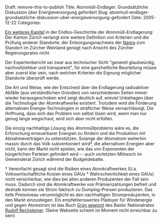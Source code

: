 Draft: remove-this-to-publish
Title: Atommüll-Endlager: Grundsätzliche Diskussion über Energieversorgung gefordert
Slug: atommull-endlager-grundsatzliche-diskussion-uber-energieversorgung-gefordert
Date: 2005-12-22
Categories:

[Ein weiteres Kapitel](http://www.tagesanzeiger.ch/dyn/news/zuerich/574881.html) in der Endlos-Geschichte der Atommüll-Endlagerung: Der Kanton Zürich verlangt eine weitere Definition von Kriterien und die Prüfung anderer Standorte; der Entsorgungsnachweis der [Nagra](http://www.nagra.ch/) zum Standort im Zürcher Weinland genügt nach Ansicht des Zürcher Regierungsrates nicht.

Der Expertenbericht sei zwar aus technischer Sicht "generell glaubwürdig, nachvollziehbar und transparent", für eine ganzheitliche Beurteilung müsse aber zuerst klar sein, nach welchen Kriterien die Eignung möglicher Standorte überprüft werde.

Die Art und Weise, wie der Entscheid über die Endlagerung radioaktiver Abfälle (aus verständlichen Gründen) von verschiedenen Seiten immer wieder herausgeschoben wird zeigt deutlich auf, wieviel Unbehagen über die Technologie der Atomkraftwerke existiert. Trotzdem wird die Förderung alternativen Energie-Technologien in sträflicher Weise vernachlässigt. Die Hoffnung, dass sich das Problem von selbst lösen wird, wenn man nur genug lange wegschaut, wird sich aber nicht erfüllen.

Die einzig nachhaltige Lösung des Atommüllproblems wäre es, die Erforschung erneuerbarer Energien zu fördern und die Produktion mit Abnahmeverträgen zu unterstützen. Solange der Atomstrom weiterhin massiv durch das Volk subventioniert wird\*, die alternativen Energien aber nicht, kann der Markt nicht spielen, wie das von Exponenten der bürgerlichen Parteien gefordert wird -- auch vorletzten Mittwoch im Gemeinderat Zürich während der Budgetdebatte.

\* Vereinfacht gesagt sind die Risiken eines Atomkraftwerkes (U.a. Volkswirtschaftliche Kosten eines GAUs \* Wahrscheinlichkeit eines GAUs) nicht versicherbar, wie dies bei allen anderen Produzenten der Fall sein muss. Dadurch sind die Atomkraftwerke von Prämienzahlungen befreit und deshalb können sie Strom faktisch zu Dumping-Preisen produzieren. Das tiefe Preisniveau verunmöglicht es den nachhaltigen Stromproduzenten, in den Markt einzusteigen. Ein empfehlenswertes Plädoyer für Windenergie und gegen Atomstrom ist das Buch [Grün gewinnt](http://www.rechsteiner-basel.ch/download/117) des Basler Nationalrates [Rudolf Rechsteiner](http://www.rechsteiner-basel.ch/). (Seine Webseite scheint im Moment nicht erreichbar zu sein)
